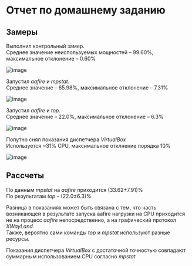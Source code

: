 # Отчет по домашнему заданию
## Замеры
Выполнил контрольный замер.    
Среднее значение неиспользуемых мощностей – 99.60%, максимальное отклонение – 0.60%

![image](https://github.com/user-attachments/assets/01197b4e-a19f-4f0c-9c8f-fddabb02ce83)   

Запустил *aafire* и *mpstat*.   
Среднее значение – 65.98%, максимальное отклонение – 7.31%  

![image](https://github.com/user-attachments/assets/da3f4642-d5c5-4967-81f4-125f42956799)

Запустил *aafire* и *top*.  
Среднее значение – 22.0%, максимальное отклонение – 6.3%

![image](https://github.com/user-attachments/assets/942d4051-e5e7-4bb6-a4bc-d34fec869442)


Попутно снял показания диспетчера *VirtualBox*  
Используется ~31% CPU, максимальное отклнение порядка 10%

![image](https://github.com/user-attachments/assets/8a69de77-c5f2-44d9-bb70-2c984d4024ec)

## Рассчеты
По данным *mpstat* на *aafire* приходится (33.62±7.91)%  
По результатам *top* – (22.0±6.3)%

Разница в показаниях может быть связана с тем, что часть возникающей в результате запуска aafire нагрузки на CPU приходится не на процесс *aafire* непосредственно, а на графический протокол *XWayLand*.  
Также, вероятно сами команды *top* и *mpstat* используют разные ресурсы.

Показания диспетчера *VirtualBox* с достаточной точностью совпадают суммарным использованием CPU согласно *mpstat*
